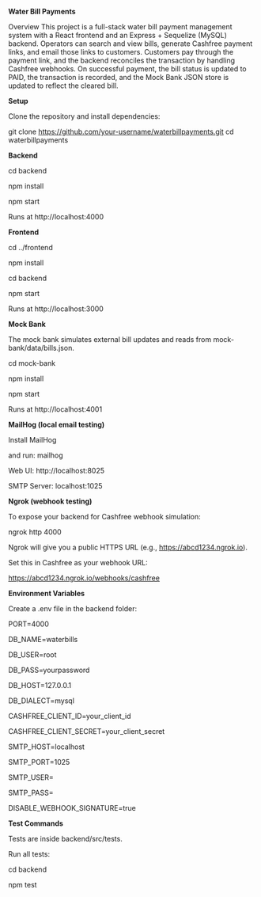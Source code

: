 **Water Bill Payments**

Overview
This project is a full-stack water bill payment management system with a React frontend and an Express + Sequelize (MySQL) backend. Operators can search and view bills, generate Cashfree payment links, and email those links to customers. Customers pay through the payment link, and the backend reconciles the transaction by handling Cashfree webhooks. On successful payment, the bill status is updated to PAID, the transaction is recorded, and the Mock Bank JSON store is updated to reflect the cleared bill.


**Setup**

Clone the repository and install dependencies:

git clone https://github.com/your-username/waterbillpayments.git
cd waterbillpayments

**Backend**

cd backend

npm install

npm start

Runs at http://localhost:4000

**Frontend**

cd ../frontend

npm install

cd backend

npm start

Runs at http://localhost:3000


**Mock Bank**

The mock bank simulates external bill updates and reads from mock-bank/data/bills.json.

cd mock-bank

npm install

npm start

Runs at http://localhost:4001


**MailHog (local email testing)**

Install MailHog

and run: mailhog

Web UI: http://localhost:8025

SMTP Server: localhost:1025

**Ngrok (webhook testing)**

To expose your backend for Cashfree webhook simulation:

ngrok http 4000

Ngrok will give you a public HTTPS URL (e.g., https://abcd1234.ngrok.io).

Set this in Cashfree as your webhook URL:

https://abcd1234.ngrok.io/webhooks/cashfree


**Environment Variables**

Create a .env file in the backend folder:

PORT=4000

DB_NAME=waterbills

DB_USER=root

DB_PASS=yourpassword

DB_HOST=127.0.0.1

DB_DIALECT=mysql

CASHFREE_CLIENT_ID=your_client_id

CASHFREE_CLIENT_SECRET=your_client_secret

SMTP_HOST=localhost

SMTP_PORT=1025

SMTP_USER=

SMTP_PASS=

DISABLE_WEBHOOK_SIGNATURE=true

**Test Commands**

Tests are inside backend/src/tests.

Run all tests:

cd backend

npm test



